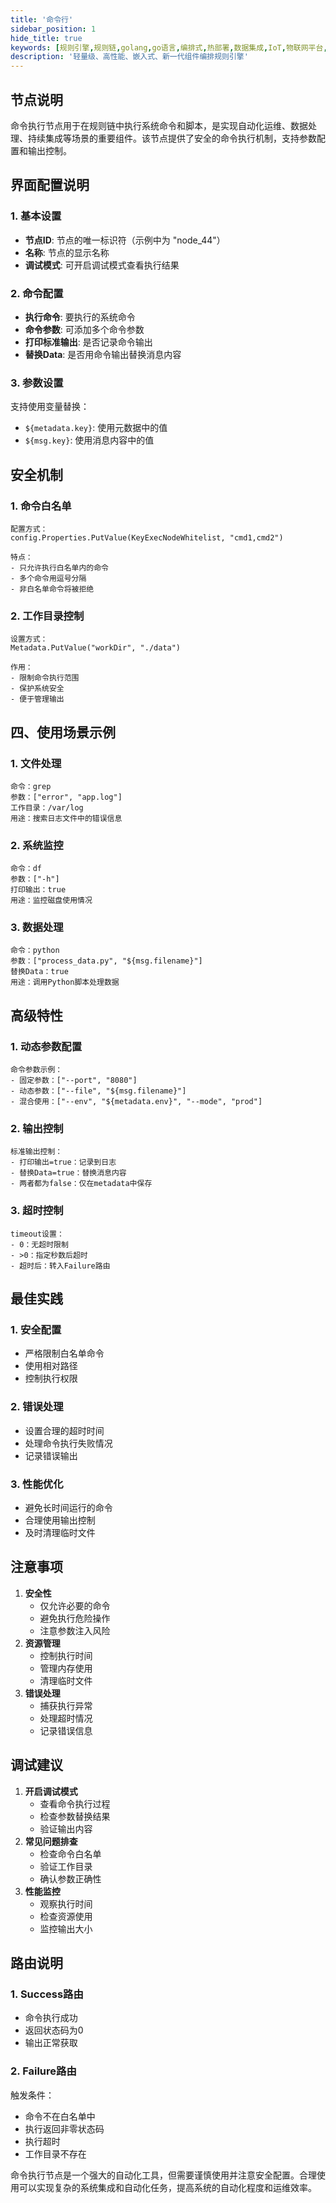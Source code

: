 ```yaml
---
title: '命令行'
sidebar_position: 1
hide_title: true
keywords: [规则引擎,规则链,golang,go语言,编排式,热部署,数据集成,IoT,物联网平台,组件化,流程自动化,自动化引擎,应用集成,事件框架]
description: '轻量级、高性能、嵌入式、新一代组件编排规则引擎'
---
```



## 节点说明

命令执行节点用于在规则链中执行系统命令和脚本，是实现自动化运维、数据处理、持续集成等场景的重要组件。该节点提供了安全的命令执行机制，支持参数配置和输出控制。

## 界面配置说明

### 1. 基本设置

- **节点ID**: 节点的唯一标识符（示例中为 "node_44"）
- **名称**: 节点的显示名称
- **调试模式**: 可开启调试模式查看执行结果

### 2. 命令配置

- **执行命令**: 要执行的系统命令
- **命令参数**: 可添加多个命令参数
- **打印标准输出**: 是否记录命令输出
- **替换Data**: 是否用命令输出替换消息内容

### 3. 参数设置

支持使用变量替换：

- `${metadata.key}`: 使用元数据中的值
- `${msg.key}`: 使用消息内容中的值

## 安全机制

### 1. 命令白名单

```
配置方式：
config.Properties.PutValue(KeyExecNodeWhitelist, "cmd1,cmd2")

特点：
- 只允许执行白名单内的命令
- 多个命令用逗号分隔
- 非白名单命令将被拒绝
```

### 2. 工作目录控制

```
设置方式：
Metadata.PutValue("workDir", "./data")

作用：
- 限制命令执行范围
- 保护系统安全
- 便于管理输出
```

## 四、使用场景示例

### 1. 文件处理

```
命令：grep
参数：["error", "app.log"]
工作目录：/var/log
用途：搜索日志文件中的错误信息
```

### 2. 系统监控

```
命令：df
参数：["-h"]
打印输出：true
用途：监控磁盘使用情况
```

### 3. 数据处理

```
命令：python
参数：["process_data.py", "${msg.filename}"]
替换Data：true
用途：调用Python脚本处理数据
```

## 高级特性

### 1. 动态参数配置

```
命令参数示例：
- 固定参数：["--port", "8080"]
- 动态参数：["--file", "${msg.filename}"]
- 混合使用：["--env", "${metadata.env}", "--mode", "prod"]
```

### 2. 输出控制

```
标准输出控制：
- 打印输出=true：记录到日志
- 替换Data=true：替换消息内容
- 两者都为false：仅在metadata中保存
```

### 3. 超时控制

```
timeout设置：
- 0：无超时限制
- >0：指定秒数后超时
- 超时后：转入Failure路由
```

## 最佳实践

### 1. 安全配置

- 严格限制白名单命令
- 使用相对路径
- 控制执行权限

### 2. 错误处理

- 设置合理的超时时间
- 处理命令执行失败情况
- 记录错误输出

### 3. 性能优化

- 避免长时间运行的命令
- 合理使用输出控制
- 及时清理临时文件

## 注意事项

1. **安全性**
    - 仅允许必要的命令
    - 避免执行危险操作
    - 注意参数注入风险
2. **资源管理**
    - 控制执行时间
    - 管理内存使用
    - 清理临时文件
3. **错误处理**
    - 捕获执行异常
    - 处理超时情况
    - 记录错误信息

## 调试建议

1. **开启调试模式**
    - 查看命令执行过程
    - 检查参数替换结果
    - 验证输出内容
2. **常见问题排查**
    - 检查命令白名单
    - 验证工作目录
    - 确认参数正确性
3. **性能监控**
    - 观察执行时间
    - 检查资源使用
    - 监控输出大小

## 路由说明

### 1. Success路由

- 命令执行成功
- 返回状态码为0
- 输出正常获取

### 2. Failure路由

触发条件：

- 命令不在白名单中
- 执行返回非零状态码
- 执行超时
- 工作目录不存在

命令执行节点是一个强大的自动化工具，但需要谨慎使用并注意安全配置。合理使用可以实现复杂的系统集成和自动化任务，提高系统的自动化程度和运维效率。
